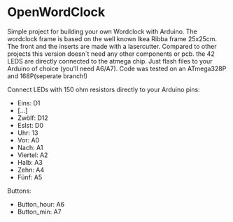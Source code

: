 ﻿# OpenWordClock

Simple project for building your own Wordclock with Arduino. 
The wordclock frame is based on the well known Ikea Ribba frame 25x25cm.
The front and the inserts are made with a lasercutter. Compared to other projects this version doesn´t need any other components or pcb.
the 42 LEDS are directly connected to the atmega chip.
Just flash files to your Arduino of choice (you'll need A6/A7). Code was tested on an ATmega328P and 168P(seperate branch!)

Connect LEDs with 150 ohm resistors directly to your Arduino pins:
* Eins: D1
* [...]
* Zwölf: D12
* EsIst: D0
* Uhr: 13
* Vor: A0
* Nach: A1
* Viertel: A2
* Halb: A3
* Zehn: A4
* Fünf: A5

Buttons:
* Button_hour: A6
* Button_min: A7 
